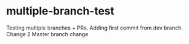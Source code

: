 # multiple-branch-test
Testing multiple branches + PRs.
Adding first commit from dev branch.
Change 2
Master branch change